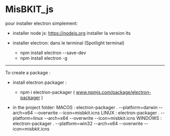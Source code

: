 # MisBKIT_js

pour installer electron simplement:

* installer node js:
    https://nodejs.org
    installer la version lts

* installer electron:
    dans le terminal (Spotlight terminal)

    - npm install electron --save-dev
    - npm install electron -g

---------------------------------------------

To create a package : 

* install electron packager :
  - npm i electron-packager
  ( www.npmjs.com/package/electron-packager )
  
* in the project folder:
  MACOS   : electron-packager . --platform=darwin --arch=x64 --overwrite --icon=misbkit.icns
  LINUX   : electron-packager . --platform=linux --arch=x64 --overwrite --icon=misbkit.icns
  WINDOWS : electron-packager . --platform=win32 --arch=x64 --overwrite --icon=misbkit.icns
  

